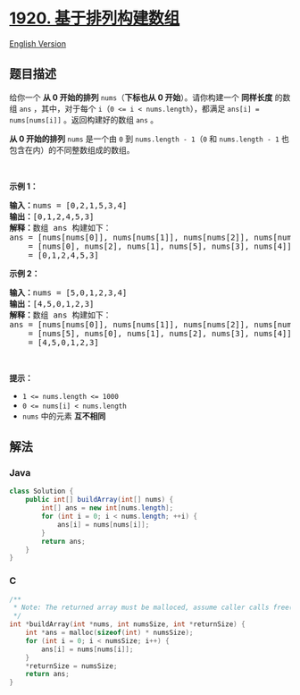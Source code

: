 # [1920. 基于排列构建数组](https://leetcode.cn/problems/build-array-from-permutation)

[English Version](/solution/1900-1999/1920.Build%20Array%20from%20Permutation/README_EN.md)

## 题目描述

<p>给你一个 <strong>从 0 开始的排列</strong> <code>nums</code>（<strong>下标也从 0 开始</strong>）。请你构建一个 <strong>同样长度</strong> 的数组 <code>ans</code> ，其中，对于每个 <code>i</code>（<code>0 &lt;= i &lt; nums.length</code>），都满足 <code>ans[i] = nums[nums[i]]</code> 。返回构建好的数组 <code>ans</code> 。</p>

<p><strong>从 0 开始的排列</strong> <code>nums</code> 是一个由 <code>0</code> 到 <code>nums.length - 1</code>（<code>0</code> 和 <code>nums.length - 1</code> 也包含在内）的不同整数组成的数组。</p>

<p> </p>

<p><strong>示例 1：</strong></p>

<pre><strong>输入：</strong>nums = [0,2,1,5,3,4]
<strong>输出：</strong>[0,1,2,4,5,3]<strong>
解释：</strong>数组 ans 构建如下：
ans = [nums[nums[0]], nums[nums[1]], nums[nums[2]], nums[nums[3]], nums[nums[4]], nums[nums[5]]]
    = [nums[0], nums[2], nums[1], nums[5], nums[3], nums[4]]
    = [0,1,2,4,5,3]</pre>

<p><strong>示例 2：</strong></p>

<pre><strong>输入：</strong>nums = [5,0,1,2,3,4]
<strong>输出：</strong>[4,5,0,1,2,3]
<strong>解释：</strong>数组 ans 构建如下：
ans = [nums[nums[0]], nums[nums[1]], nums[nums[2]], nums[nums[3]], nums[nums[4]], nums[nums[5]]]
    = [nums[5], nums[0], nums[1], nums[2], nums[3], nums[4]]
    = [4,5,0,1,2,3]</pre>

<p> </p>

<p><strong>提示：</strong></p>

<ul>
	<li><code>1 &lt;= nums.length &lt;= 1000</code></li>
	<li><code>0 &lt;= nums[i] &lt; nums.length</code></li>
	<li><code>nums</code> 中的元素 <strong>互不相同</strong></li>
</ul>

## 解法

### **Java**

```java
class Solution {
    public int[] buildArray(int[] nums) {
        int[] ans = new int[nums.length];
        for (int i = 0; i < nums.length; ++i) {
            ans[i] = nums[nums[i]];
        }
        return ans;
    }
}
```

### **C**

```c
/**
 * Note: The returned array must be malloced, assume caller calls free().
 */
int *buildArray(int *nums, int numsSize, int *returnSize) {
    int *ans = malloc(sizeof(int) * numsSize);
    for (int i = 0; i < numsSize; i++) {
        ans[i] = nums[nums[i]];
    }
    *returnSize = numsSize;
    return ans;
}
```
